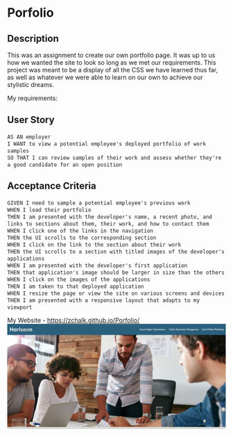 # Porfolio

## Description

This was an assignment to create our own portfolio page. It was up to us how we wanted the site to look so long as we met our requirements. This project was meant to be a display of all the CSS we have learned thus far, as well as whatever we were able to learn on our own to achieve our stylistic dreams. 

My requirements:

## User Story

```
AS AN employer
I WANT to view a potential employee's deployed portfolio of work samples
SO THAT I can review samples of their work and assess whether they're a good candidate for an open position
```

## Acceptance Criteria

```
GIVEN I need to sample a potential employee's previous work
WHEN I load their portfolio
THEN I am presented with the developer's name, a recent photo, and links to sections about them, their work, and how to contact them
WHEN I click one of the links in the navigation
THEN the UI scrolls to the corresponding section
WHEN I click on the link to the section about their work
THEN the UI scrolls to a section with titled images of the developer's applications
WHEN I am presented with the developer's first application
THEN that application's image should be larger in size than the others
WHEN I click on the images of the applications
THEN I am taken to that deployed application
WHEN I resize the page or view the site on various screens and devices
THEN I am presented with a responsive layout that adapts to my viewport
```



My Website - https://zchalk.github.io/Porfolio/
![alt text](assets/images/me.png)
